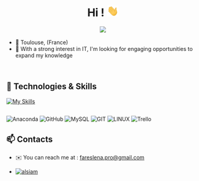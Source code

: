 <h1 align="center">Hi ! <img src="https://raw.githubusercontent.com/ABSphreak/ABSphreak/master/gifs/Hi.gif" width="30px"></h1>

<p align="center">
  <a href=""><img src="https://readme-typing-svg.herokuapp.com?lines=I+am+Lena+FARES;Aspiring+Learner&center=true&width=500&height=50"></a>
</p>

- 📍 Toulouse, (France)
- 💼 With a strong interest in IT, I'm looking for engaging opportunities to expand my knowledge
  
<br> 

## 🚀 Technologies & Skills

[![My Skills](https://skillicons.dev/icons?i=js,html,css,c,discord,github,java,js,php,py,vscode)](https://skillicons.dev)

## 
![Anaconda](https://img.shields.io/badge/Anaconda-%2344A833.svg?style=flat&logo=anaconda&logoColor=white) 
![GitHub](https://img.shields.io/badge/GitHub-%23121011.svg?style=flat&logo=github&logoColor=white) 
![MySQL](https://img.shields.io/badge/mysql-%2300f.svg?style=flat&logo=mysql&logoColor=white) 
![GIT](https://img.shields.io/badge/Git-fc6d26?style=flat&logo=git&logoColor=white) 
![LINUX](https://img.shields.io/badge/Linux-FCC624?style=flat&logo=linux&logoColor=black)
![Trello](https://img.shields.io/badge/Trello-%23026AA7.svg?style=flat&logo=Trello&logoColor=white)

## 📫 Contacts

- ✉️ You can reach me at : fareslena.pro@gmail.com

  <!--  Mettre ton linkedin dans les "" du href -->
- <a href="" target="_blank">
  <img src="https://img.shields.io/badge/LinkedIn-0077B5?style=for-the-badge&logo=linkedin&logoColor=white" alt="alsiam"/>
 </a>
